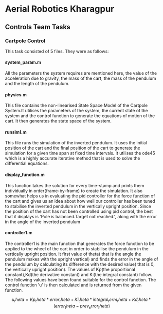 # Aerial Robotics Kharagpur 
## Controls Team Tasks

### Cartpole Control

This task consisted of 5 files. They were as follows:

#### system_param.m
All the parameters the system requires are mentioned here, the value of the acceleration due to gravity, the mass of the cart, the mass of the pendulum and the length of the pendulum.

#### physics.m
This file contains the non-linearised State Space Model of the Cartpole System.It utilises the parameters of the system, the current state of the system and the control function to generate the equations of motion of the cart. It then generates the state space of the system.

#### runsim1.m
This file runs the simulation of the inverted pendulum. It uses the initial position of the cart and the final position of the cart to generate the simulation for a given time span at fixed time intervals. It utilises the ode45 which is a highly accurate iterative method that is used to solve the differential equations.

#### display_function.m
This function takes the solution for every time-stamp and prints them individually in order(frame-by-frame) to create the simulation. It also somewhat helps us in evaluating the pid controller for the force function of the cart and gives us an idea about how well our controller has been tuned to stabilise the inverted pendulum in the vertically upright position. Since the position of the cart has not been controlled using pid control, the best that it displays is 'Pole is balanced.Target not reached.', along with the error in the angle of the inverted pendulum

#### controller1.m
The controller1 is the main function that generates the force function to be applied to the wheel of the cart in order to stabilise the pendulum in the vertically upright position. It first value of theta( that is the angle the pendulum makes with the upright vertical) and finds the error in the angle of the pendulum by calculating its difference with the desired value( that is 0, the vertically upright position). The values of Kp(the proportional constant),Kd(the derivative constant) and Ki(the integral constant) follow. The following values have been found suitable for the control function. The control function 'u' is then calculated and is returned from the given function.

$$u_theta=Kp_theta*error_theta+Ki_theta*integral_term_theta+Kd_theta*(error_theta-prev_error_theta)$$

